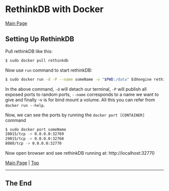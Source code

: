 <a id="top"></a>

# RethinkDB with Docker

[Main Page](README.md)

## Setting Up RethinkDB

Pull rethinkDB like this:

```sh
$ sudo docker pull rethinkdb
```

Now use `run` command to start rethinkDB:

```sh
$ sudo docker run -d -P --name someName -v "$PWD:/data" EdXengine rethinkdb
```

In the above command, `-d` will detach our terminal, `-P` will publish all exposed ports to random ports, `--name` corresponds to a name we want to give and finally -v is for bind mount a volume. All this you can refer from `docker run --help`.

Now, we can see the ports by running the `docker port [CONTAINER]` command

```sh
$ sudo docker port someName
28015/tcp -> 0.0.0.0:32769
29015/tcp -> 0.0.0.0:32768
8080/tcp -> 0.0.0.0:32770
```


Now open browser and see rethinkDB running at: http://localhost:32770

[Main Page](README.md) | [Top](#top)

---

## The End
